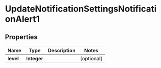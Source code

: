 # UpdateNotificationSettingsNotificationAlert1

## Properties
Name | Type | Description | Notes
------------ | ------------- | ------------- | -------------
**level** | **Integer** |  |  [optional]
